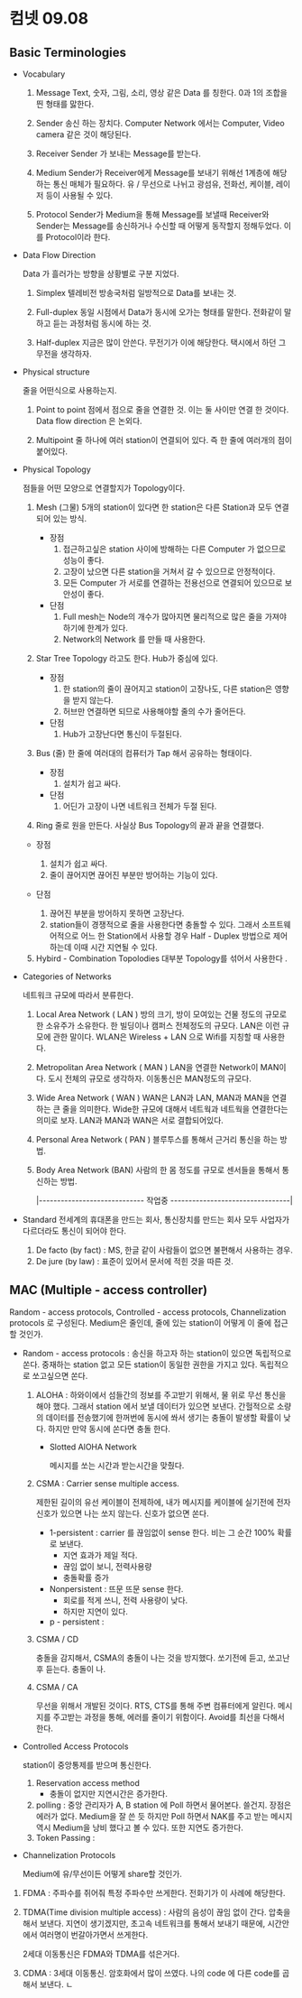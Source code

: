 # 컴넷 09.08



## Basic Terminologies

- Vocabulary

  1. Message
     Text, 숫자, 그림, 소리, 영상 같은 Data 를 칭한다. 0과 1의 조합을 띈 형태를 맗한다.
     
  2. Sender
     송신 하는 장치다. Computer Network 에서는 Computer, Video camera 같은 것이 해당된다.
     
  3. Receiver
     Sender 가 보내는 Message를 받는다.
     
  4. Medium
     Sender가 Receiver에게 Message를 보내기 위해선 1계층에 해당하는 통신 매체가 필요하다. 유 / 무선으로 나뉘고 광섬유, 전화선, 케이블, 레이저 등이 사용될 수 있다.
     
  5. Protocol
     Sender가 Medium을 통해 Message를 보낼때 Receiver와 Sender는 Message를 송신하거나 수신할 때 어떻게 동작할지 정해두었다. 이를 Protocol이라 한다.
     
     

- Data Flow Direction
  
  Data 가 흘러가는 방향을 상황별로 구분 지었다.
  
  1. Simplex
     텔레비전 방송국처럼 일방적으로 Data를 보내는 것.
     
  2. Full-duplex
     동일 시점에서 Data가 동시에 오가는 형태를 말한다. 전화같이 말하고 듣는 과정처럼 동시에 하는 것.
     
  3. Half-duplex
     지금은 많이 안쓴다. 무전기가 이에 해당한다. 택시에서 하던 그 무전을 생각하자.
     
     
  
- Physical structure
  
  줄을 어떤식으로 사용하는지.
  
  1. Point to point
     점에서 점으로 줄을 연결한 것. 이는 둘 사이만 연결 한 것이다. Data flow direction 은 논외다.
     
  2. Multipoint
     줄 하나에 여러 station이 연결되어 있다. 즉 한 줄에 여러개의 점이 붙어있다.
     
     
  
- Physical Topology
  
  점들을 어떤 모양으로 연결할지가 Topology이다.
  
  1. Mesh (그물)
     5개의 station이 있다면 한 station은 다른 Station과 모두 연결 되어 있는 방식.
  
     - 장점
       1. 접근하고싶은 station 사이에 방해하는 다른 Computer 가 없으므로 성능이 좋다.
       2. 고장이 났으면 다른 station을 거쳐서 갈 수 있으므로 안정적이다.
       3. 모든 Computer 가 서로를 연결하는 전용선으로 연결되어 있으므로 보안성이 좋다.
     - 단점
       1. Full mesh는 Node의 개수가 많아지면 물리적으로 많은 줄을 가져야 하기에 한계가 있다.
       2. Network의 Network 를 만들 때 사용한다.
  
  2. Star
     Tree Topology 라고도 한다. Hub가 중심에 있다.
     - 장점
       1. 한 station의 줄이 끊어지고 station이 고장나도, 다른 station은 영향을 받지 않는다.
       2. 허브만 연결하면 되므로 사용해야할 줄의 수가 줄어든다.
     - 단점
       1. Hub가 고장난다면 통신이 두절된다.
  3. Bus (줄)
     한 줄에 여러대의 컴퓨터가 Tap 해서 공유하는 형태이다.
     - 장점
       1. 설치가 쉽고 싸다.
     - 단점
       1. 어딘가 고장이 나면 네트워크 전체가 두절 된다.
  4. Ring
     줄로 원을 만든다. 사실상 Bus Topology의 끝과 끝을 연결했다.
  
    - 장점
  
      1. 설치가 쉽고 싸다.
      2. 줄이 끊어지면 끊어진 부분만 방어하는 기능이 있다.
  
    - 단점
      
      1. 끊어진 부분을 방어하지 못하면 고장난다.
      2. station들이 경쟁적으로 줄을 사용한다면 충돌할 수 있다. 그래서 소프트웨어적으로 어느 한 Station에서 사용할 경우 Half - Duplex 방법으로 제어하는데 이때 시간 지연될 수 있다.
  
  5. Hybird - Combination Topolodies
     대부분 Topology를 섞어서 사용한다 .
     
     
  
- Categories of Networks
  
  네트워크 규모에 따라서 분류한다.
  
  1. Local Area Network ( LAN )
     방의 크기, 방이 모여있는 건물 정도의 규모로 한 소유주가 소유한다. 한 빌딩이나 캠퍼스 전체정도의 규모다. LAN은 이런 규모에 관한 말이다. WLAN은 Wireless + LAN 으로 Wifi를 지칭할 때 사용한다.
  
  2. Metropolitan Area Network ( MAN )
     LAN을 연결한 Network이 MAN이다. 도시 전체의 규모로 생각하자. 이동통신은 MAN정도의 규모다.
  
  3. Wide Area Network ( WAN )
     WAN은 LAN과 LAN, MAN과 MAN을 연결하는 큰 줄을 의미한다. Wide한 규모에 대해서 네트웍과 네트웍을 연결한다는 의미로 보자. LAN과 MAN과 WAN은 서로 결합되어있다.
  
  4. Personal Area Network ( PAN )
     블루투스를 통해서 근거리 통신을 하는 방법.
  
  5. Body Area Network (BAN)
     사람의 한 몸 정도를 규모로 센서들을 통해서 통신하는 방법.
     
     
     
     |----------------------------- 작업중 ---------------------------------|
  
- Standard
  전세계의 휴대폰을 만드는 회사, 통신장치를 만드는 회사 모두 사업자가 다르더라도 통신이 되어야 한다.

  1. De facto (by fact) : MS, 한글 같이 사람들이 없으면 불편해서 사용하는 경우.
  2. De jure (by law) : 표준이 있어서 문서에 적힌 것을 따른 것.

## MAC (Multiple - access controller)

Random - access protocols, Controlled - access protocols, Channelization protocols 로 구성된다. Medium은 줄인데, 줄에 있는 station이 어떻게 이 줄에 접근 할 것인가.

- Random - access protocols : 송신을 하고자 하는 station이 있으면 독립적으로 쏜다. 중재하는 station 없고 모든 station이 동일한 권한을 가지고 있다. 독립적으로 쏘고싶으면 쏜다.

  1. ALOHA : 하와이에서 섬들간의 정보를 주고받기 위해서, 물 위로 무선 통신을 해야 했다. 그래서 station 에서 보낼 데이터가 있으면 보낸다. 간헐적으로 소량의 데이터를 전송했기에 한꺼번에 동시에 쏴서 생기는 충돌이 발생할 확률이 낮다. 하지만 만약 동시에 쏜다면 충돌 한다.

     - Slotted AlOHA Network

       메시지를 쏘는 시간과 받는시간을 맞췄다.

  2. CSMA : Carrier sense multiple access.

     제한된 길이의 유선 케이블이 전제하에, 내가 메시지를 케이블에 실기전에 전자신호가 있으면 나는 쏘지 않는다. 신호가 없으면 쏜다.

     - 1-persistent : carrier 를 끊임없이 sense 한다. 비는 그 순간 100% 확률로 보낸다.
       - 지연 효과가 제일 적다.
       - 끊임 없이 보니, 전력사용량
       - 충돌확률 증가
     - Nonpersistent : 뜨문 뜨문 sense 한다.
       - 회로를 적게 쓰니, 전력 사용량이 낮다.
       - 하지만 지연이 있다.
     - p - persistent :

  3. CSMA / CD

     충돌을 감지해서, CSMA의 충돌이 나는 것을 방지했다. 쏘기전에 듣고, 쏘고난 후 듣는다. 충돌이 나.

  4. CSMA / CA

     무선을 위해서 개발된 것이다.
     RTS, CTS를 통해 주변 컴퓨터에게 알린다. 메시지를 주고받는 과정을 통해, 에러를 줄이기 위함이다. Avoid를 최선을 다해서 한다.

- Controlled Access Protocols

  station이 중앙통제를 받으며 통신한다.

  1. Reservation access method
     - 충돌이 없지만 지연시간은 증가한다.
  2. polling : 중앙 관리자가 A, B station 에 Poll 하면서 물어본다. 쓸건지. 장점은 에러가 없다. Medium을 잘 쓴 듯 하지만 Poll 하면서 NAK를 주고 받는 메시지 역시 Medium을 낭비 했다고 볼 수 있다. 또한 지연도 증가한다.
  3. Token Passing :

- Channelization Protocols

  Medium에 유/무선이든 어떻게 share할 것인가.

1. FDMA : 주파수를 쥐어줘 특정 주파수만 쓰게한다. 전화기가 이 사례에 해당한다.
2. TDMA(Time division multiple access) : 사람의 음성이 끊임 없이 간다. 압축을 해서 보낸다. 지연이 생기겠지만, 초고속 네트워크를 통해서 보내기 때문에, 시간안에서 여러명이 번갈아가면서 쓰게한다.

   2세대 이동통신은 FDMA와 TDMA를 섞은거다.

3. CDMA : 3세대 이동통신. 암호화에서 많이 쓰였다. 나의 code 에 다른 code를 곱해서 보낸다. ㄴ
